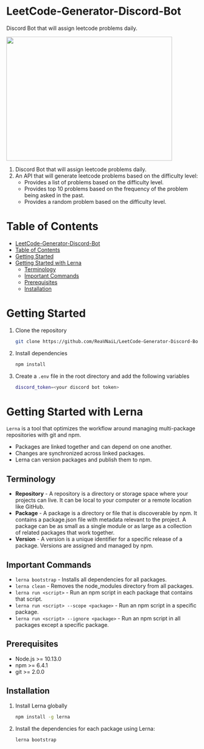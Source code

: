 # LeetCode-Generator-Discord-Bot
Discord Bot that will assign leetcode problems daily.
<p>
    <img width=435 height=325 src="https://user-images.githubusercontent.com/59776018/226667773-83eead6e-054c-4ac0-9137-b82ead5b8980.png"/>
</p>

1. Discord Bot that will assign leetcode problems daily.
2. An API that will generate leetcode problems based on the difficulty level:
    - Provides a list of problems based on the difficulty level.
    - Provides top 10 problems based on the frequency of the problem being asked in the past.
    - Provides a random problem based on the difficulty level.

# Table of Contents
- [LeetCode-Generator-Discord-Bot](#leetcode-generator-discord-bot)
- [Table of Contents](#table-of-contents)
- [Getting Started](#getting-started)
- [Getting Started with Lerna](#getting-started-with-lerna)
  - [Terminology](#terminology)
  - [Important Commands](#important-commands)
  - [Prerequisites](#prerequisites)
  - [Installation](#installation)


# Getting Started

1. Clone the repository

    ```bash
    git clone https://github.com/ReaVNaiL/LeetCode-Generator-Discord-Bot/
    ```
2. Install dependencies

    ```bash
    npm install
    ```

3. Create a `.env` file in the root directory and add the following variables

    ```bash
    discord_token=<your discord bot token>
    ```

# Getting Started with Lerna
`Lerna` is a tool that optimizes the workflow around managing multi-package repositories with git and npm.
- Packages are linked together and can depend on one another.
- Changes are synchronized across linked packages.
- Lerna can version packages and publish them to npm.

## Terminology
- **Repository** - A repository is a directory or storage space where your projects can live. It can be local to your computer or a remote location like GitHub.
- **Package** - A package is a directory or file that is discoverable by npm. It contains a package.json file with metadata relevant to the project. A package can be as small as a single module or as large as a collection of related packages that work together.
- **Version** - A version is a unique identifier for a specific release of a package. Versions are assigned and managed by npm.

## Important Commands
- `lerna bootstrap` - Installs all dependencies for all packages.
- `lerna clean` - Removes the node_modules directory from all packages.
- `lerna run <script>` - Run an npm script in each package that contains that script.
- `lerna run <script> --scope <package>` - Run an npm script in a specific package.
- `lerna run <script> --ignore <package>` - Run an npm script in all packages except a specific package.

## Prerequisites
- Node.js >= 10.13.0
- npm >= 6.4.1
- git >= 2.0.0

## Installation

1. Install Lerna globally
    
    ```bash 
    npm install -g lerna
    ```

2. Install the dependencies for each package using Lerna:
    
    ```bash
    lerna bootstrap
    ```
